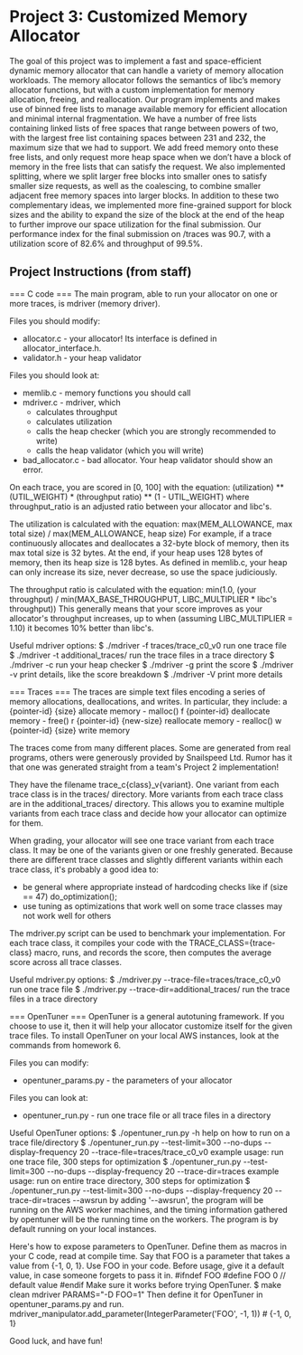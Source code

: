 # Project 3: Customized Memory Allocator
The goal of this project was to implement a fast and space-efficient dynamic memory allocator that can handle a variety of memory allocation workloads. The memory allocator follows the semantics of libc’s memory allocator functions, but with a custom implementation for memory allocation, freeing, and reallocation. Our program implements and makes use of binned free lists to manage available memory for efficient allocation and minimal internal fragmentation. We have a number of free lists containing linked lists of free spaces that range between powers of two, with the largest free list containing spaces between 231 and 232, the maximum size that we had to support. We add freed memory onto these free lists, and only request more heap space when we don’t have a block of memory in the free lists that can satisfy the request. We also implemented splitting, where we split larger free blocks into smaller ones to satisfy smaller size requests, as well as the coalescing, to combine smaller adjacent free memory spaces into larger blocks. In addition to these two complementary ideas, we implemented more fine-grained support for block sizes and the ability to expand the size of the block at the end of the heap to further improve our space utilization for the final submission. Our performance index for the final submission on /traces was 90.7, with a utilization score of 82.6% and throughput of 99.5%.  


## Project Instructions (from staff)

=== C code ===
The main program, able to run your allocator on one or more traces, is mdriver (memory driver).

Files you should modify:
* allocator.c - your allocator! Its interface is defined in allocator_interface.h.
* validator.h - your heap validator

Files you should look at:
* memlib.c - memory functions you should call
* mdriver.c - mdriver, which
    * calculates throughput
    * calculates utilization
    * calls the heap checker (which you are strongly recommended to write)
    * calls the heap validator (which you will write)
* bad_allocator.c - bad allocator. Your heap validator should show an error.

On each trace, you are scored in [0, 100] with the equation:
  (utilization) ** (UTIL_WEIGHT) * (throughput ratio) ** (1 - UTIL_WEIGHT)
where throughput_ratio is an adjusted ratio between your allocator and libc's.

The utilization is calculated with the equation:
  max(MEM_ALLOWANCE, max total size) / max(MEM_ALLOWANCE, heap size)
For example, if a trace continuously allocates and deallocates a 32-byte block of memory, then its
max total size is 32 bytes. At the end, if your heap uses 128 bytes of memory, then its heap size
is 128 bytes. As defined in memlib.c, your heap can only increase its size, never decrease, so use
the space judiciously.

The throughput ratio is calculated with the equation:
  min(1.0, (your throughput) / min(MAX_BASE_THROUGHPUT, LIBC_MULTIPLIER * libc's throughput))
This generally means that your score improves as your allocator's throughput increases, up to when
(assuming LIBC_MULTIPLIER = 1.10) it becomes 10% better than libc's.

Useful mdriver options:
$ ./mdriver -f traces/trace_c0_v0
      run one trace file
$ ./mdriver -t additional_traces/
      run the trace files in a trace directory
$ ./mdriver -c
      run your heap checker
$ ./mdriver -g
      print the score
$ ./mdriver -v
      print details, like the score breakdown
$ ./mdriver -V
      print more details

=== Traces ===
The traces are simple text files encoding a series of memory allocations, deallocations, and
writes. In particular, they include:
  a {pointer-id} {size}      allocate memory - malloc()
  f {pointer-id}             deallocate memory - free()
  r {pointer-id} {new-size}  reallocate memory - realloc()
  w {pointer-id} {size}      write memory

The traces come from many different places. Some are generated from real programs, others were
generously provided by Snailspeed Ltd. Rumor has it that one was generated straight from a team's
Project 2 implementation!

They have the filename trace_c{class}_v{variant}. One variant from each trace class is in the
traces/ directory. More variants from each trace class are in the additional_traces/ directory.
This allows you to examine multiple variants from each trace class and decide how your allocator
can optimize for them.

When grading, your allocator will see one trace variant from each trace class. It may be one of the
variants given or one freshly generated. Because there are different trace classes and slightly
different variants within each trace class, it's probably a good idea to:
* be general where appropriate
      instead of hardcoding checks like if (size == 47) do_optimization();
* use tuning
      as optimizations that work well on some trace classes may not work well for others

The mdriver.py script can be used to benchmark your implementation. For each
trace class, it compiles your code with the TRACE_CLASS={trace-class} macro,
runs, and records the score, then computes the average score across all trace
classes.

Useful mdriver.py options:
$ ./mdriver.py --trace-file=traces/trace_c0_v0
      run one trace file
$ ./mdriver.py --trace-dir=additional_traces/
      run the trace files in a trace directory

=== OpenTuner ===
OpenTuner is a general autotuning framework. If you choose to use it, then it will help your
allocator customize itself for the given trace files. To install OpenTuner on your local AWS
instances, look at the commands from homework 6.

Files you can modify:
* opentuner_params.py - the parameters of your allocator

Files you can look at:
* opentuner_run.py - run one trace file or all trace files in a directory

Useful OpenTuner options:
$ ./opentuner_run.py -h
      help on how to run on a trace file/directory
$ ./opentuner_run.py --test-limit=300 --no-dups --display-frequency 20
  --trace-file=traces/trace_c0_v0
      example usage: run one trace file, 300 steps for optimization
$ ./opentuner_run.py --test-limit=300 --no-dups --display-frequency 20 --trace-dir=traces
      example usage: run on entire trace directory, 300 steps for optimization
$ ./opentuner_run.py --test-limit=300 --no-dups --display-frequency 20 --trace-dir=traces --awsrun
      by adding '--awsrun', the program will be running on the AWS worker machines, and the timing
      information gathered by opentuner will be the running time on the workers. The program is by
      default running on your local instances.

Here's how to expose parameters to OpenTuner. Define them as macros in your C code, read at compile
time. Say that FOO is a parameter that takes a value from {-1, 0, 1}. Use FOO in your code. Before
usage, give it a default value, in case someone forgets to pass it in.
  #ifndef FOO
  #define FOO 0  // default value
  #endif
Make sure it works before trying OpenTuner.
$ make clean mdriver PARAMS="-D FOO=1"
Then define it for OpenTuner in opentuner_params.py and run.
  mdriver_manipulator.add_parameter(IntegerParameter('FOO', -1, 1))  # {-1, 0, 1}

Good luck, and have fun!
